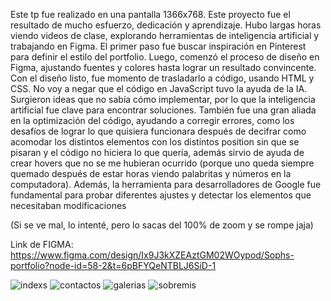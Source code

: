 Este tp fue realizado en una pantalla 1366x768. 
Este proyecto fue el resultado de mucho esfuerzo, dedicación y aprendizaje. Hubo largas horas viendo videos de clase, explorando herramientas de inteligencia artificial y trabajando en Figma.
El primer paso fue buscar inspiración en Pinterest para definir el estilo del portfolio. Luego, comenzó el proceso de diseño en Figma, ajustando fuentes y colores hasta lograr un resultado convincente. Con el diseño listo, fue momento de trasladarlo a código, usando HTML y CSS.
No voy a negar que el código en JavaScript tuvo la ayuda de la IA. Surgieron ideas que no sabía cómo implementar, por lo que la inteligencia artificial fue clave para encontrar soluciones. También fue una gran aliada en la optimización del código, ayudando a corregir errores, como los desafíos de lograr lo que quisiera funcionara después de decifrar como acomodar los distintos elementos con los distintos position sin que se pisaran y el código no hiciera lo que quería, además sirvio de ayuda de crear hovers que no se me hubieran ocurrido (porque uno queda siempre quemado después de estar horas viendo palabritas y números en la computadora). Además, la herramienta para desarrolladores de Google fue fundamental para probar diferentes ajustes y detectar los elementos que necesitaban modificaciones

(Si se ve mal, lo intenté, pero lo sacas del 100% de zoom y se rompe jaja)

Link de FIGMA: https://www.figma.com/design/Ix9J3kXZEAztGM02WOypod/Sophs-portfolio?node-id=58-2&t=6pBFYQeNTBLJ6SiD-1

![indexs](https://github.com/user-attachments/assets/72264bc6-97df-45ad-8b4d-7c7f6faa4bf0)
![contactos](https://github.com/user-attachments/assets/ad166e6f-bc94-445d-acc0-5f28bce2423d)
![galerias](https://github.com/user-attachments/assets/06348891-393d-4de1-bbda-d338a0226a6b)
![sobremis](https://github.com/user-attachments/assets/1e49c60e-02d5-4340-b761-42ebb66fcbc6)
